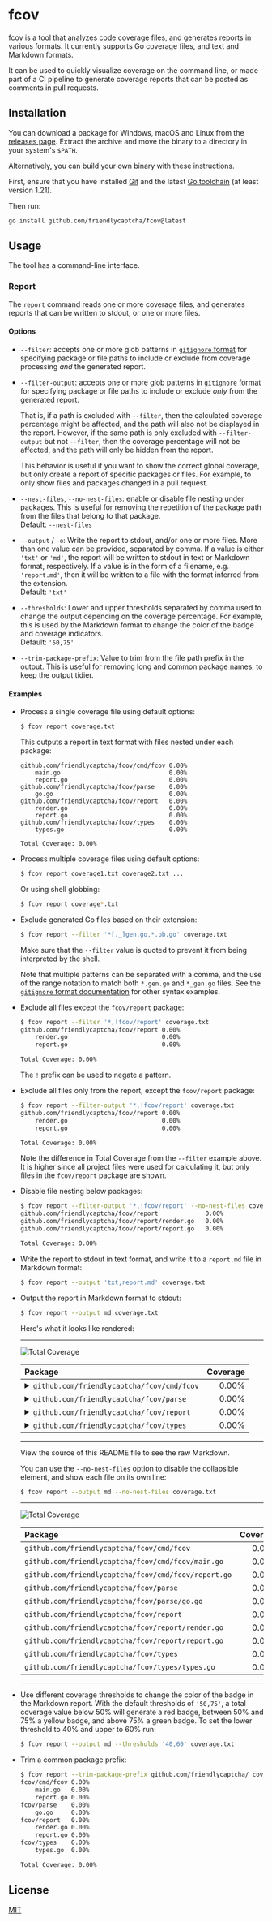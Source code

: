 # fcov

fcov is a tool that analyzes code coverage files, and generates reports in
various formats. It currently supports Go coverage files, and text and Markdown
formats.

It can be used to quickly visualize coverage on the command line, or made part
of a CI pipeline to generate coverage reports that can be posted as comments
in pull requests.


## Installation

You can download a package for Windows, macOS and Linux from the
[releases page](https://github.com/FriendlyCaptcha/fcov/releases). Extract the
archive and move the binary to a directory in your system's `$PATH`.

Alternatively, you can build your own binary with these instructions.

First, ensure that you have installed
[Git](https://github.com/git-guides/install-git) and the latest
[Go toolchain](https://golang.org/doc/install) (at least version 1.21).

Then run:

```sh
go install github.com/friendlycaptcha/fcov@latest
```


## Usage

The tool has a command-line interface.

### Report

The `report` command reads one or more coverage files, and generates reports that can
be written to stdout, or one or more files.


#### Options

- `--filter`: accepts one or more glob patterns in
  [`gitignore` format](https://git-scm.com/docs/gitignore) for specifying
  package or file paths to include or exclude from coverage processing *and*
  the generated report.

- `--filter-output`: accepts one or more glob patterns in
  [`gitignore` format](https://git-scm.com/docs/gitignore) for specifying
  package or file paths to include or exclude *only* from the generated
  report.

  That is, if a path is excluded with `--filter`, then the calculated coverage
  percentage might be affected, and the path will also not be displayed in the
  report. However, if the same path is only excluded with
  `--filter-output` but not `--filter`, then the coverage percentage will not be
  affected, and the path will only be hidden from the report.

  This behavior is useful if you want to show the correct global coverage,
  but only create a report of specific packages or files. For example, to
  only show files and packages changed in a pull request.

- `--nest-files`, `--no-nest-files`: enable or disable file nesting
  under packages. This is useful for removing the repetition of the package path
  from the files that belong to that package.  
  Default: `--nest-files`

- `--output` / `-o`: Write the report to stdout, and/or one or more files.
  More than one value can be provided, separated by comma. If a value is either
  `'txt'` or `'md'`, the report will be written to stdout in text or Markdown
  format, respectively. If a value is in the form of a filename, e.g.
  `'report.md'`, then it will be written to a file with the format inferred from
  the extension.  
  Default: `'txt'`

- `--thresholds`: Lower and upper thresholds separated by comma used to change
  the output depending on the coverage percentage. For example, this is used by
  the Markdown format to change the color of the badge and coverage indicators.  
  Default: `'50,75'`

- `--trim-package-prefix`: Value to trim from the file path prefix in the
  output. This is useful for removing long and common package names, to keep the
  output tidier.


#### Examples

<!-- TODO: Update these examples once the coverage is less embarassing ':) -->

- Process a single coverage file using default options:
  ```sh
  $ fcov report coverage.txt
  ```

  This outputs a report in text format with files nested under each package:
  ```
  github.com/friendlycaptcha/fcov/cmd/fcov 0.00%
      main.go                              0.00%
      report.go                            0.00%
  github.com/friendlycaptcha/fcov/parse    0.00%
      go.go                                0.00%
  github.com/friendlycaptcha/fcov/report   0.00%
      render.go                            0.00%
      report.go                            0.00%
  github.com/friendlycaptcha/fcov/types    0.00%
      types.go                             0.00%
  
  Total Coverage: 0.00%
  ```

- Process multiple coverage files using default options:
  ```sh
  $ fcov report coverage1.txt coverage2.txt ...
  ```
  
  Or using shell globbing:
  ```sh
  $ fcov report coverage*.txt
  ```

- Exclude generated Go files based on their extension:
  ```sh
  $ fcov report --filter '*[._]gen.go,*.pb.go' coverage.txt
  ```

  Make sure that the `--filter` value is quoted to prevent it from being
  interpreted by the shell.

  Note that multiple patterns can be separated with a comma, and the use of the
  range notation to match both `*.gen.go` and `*_gen.go` files. See the
  [`gitignore` format documentation](https://git-scm.com/docs/gitignore)
  for other syntax examples.

- Exclude all files except the `fcov/report` package:
  ```sh
  $ fcov report --filter '*,!fcov/report' coverage.txt
  github.com/friendlycaptcha/fcov/report 0.00%
      render.go                          0.00%
      report.go                          0.00%
  
  Total Coverage: 0.00%
  ```
    
  The `!` prefix can be used to negate a pattern. 

- Exclude all files only from the report, except the `fcov/report` package:
  ```sh
  $ fcov report --filter-output '*,!fcov/report' coverage.txt
  github.com/friendlycaptcha/fcov/report 0.00%
      render.go                          0.00%
      report.go                          0.00%
  
  Total Coverage: 0.00%
  ```
  
  Note the difference in Total Coverage from the `--filter` example above.
  It is higher since all project files were used for calculating it, but only
  files in the `fcov/report` package are shown.

- Disable file nesting below packages:
  ```sh
  $ fcov report --filter-output '*,!fcov/report' --no-nest-files coverage.txt
  github.com/friendlycaptcha/fcov/report             0.00%
  github.com/friendlycaptcha/fcov/report/render.go   0.00%
  github.com/friendlycaptcha/fcov/report/report.go   0.00%
  
  Total Coverage: 0.00%
  ```

- Write the report to stdout in text format, and write it to a `report.md`
  file in Markdown format:
  ```sh
  $ fcov report --output 'txt,report.md' coverage.txt
  ```

- Output the report in Markdown format to stdout:
  ```sh
  $ fcov report --output md coverage.txt
  ```

  Here's what it looks like rendered:

  <hr>

  ![Total Coverage](https://img.shields.io/badge/Total%20Coverage-0.00%25-critical?style=flat)
  
  | Package                                                                                                                                                                             | Coverage |
  | :------                                                                                                                                                                             | -------: |
  | <details><summary>`github.com/friendlycaptcha/fcov/cmd/fcov`</summary><table><tr><td>`main.go`</td><td>0.00%</td></tr><tr><td>`report.go`</td><td>0.00%</td></tr></table></details> |    0.00% |
  | <details><summary>`github.com/friendlycaptcha/fcov/parse`</summary><table><tr><td>`go.go`</td><td>0.00%</td></tr></table></details>                                                 |    0.00% |
  | <details><summary>`github.com/friendlycaptcha/fcov/report`</summary><table><tr><td>`render.go`</td><td>0.00%</td></tr><tr><td>`report.go`</td><td>0.00%</td></tr></table></details> |    0.00% |
  | <details><summary>`github.com/friendlycaptcha/fcov/types`</summary><table><tr><td>`types.go`</td><td>0.00%</td></tr></table></details>                                              |    0.00% |

  <hr>

  View the source of this README file to see the raw Markdown.

  You can use the `--no-nest-files` option to disable the collapsible element,
  and show each file on its own line:
  ```sh
  $ fcov report --output md --no-nest-files coverage.txt
  ```

  <hr>

  ![Total Coverage](https://img.shields.io/badge/Total%20Coverage-0.00%25-critical?style=flat)
  
  | Package                                              | Coverage |
  | :------                                              | -------: |
  | `github.com/friendlycaptcha/fcov/cmd/fcov`           |    0.00% |
  | `github.com/friendlycaptcha/fcov/cmd/fcov/main.go`   |    0.00% |
  | `github.com/friendlycaptcha/fcov/cmd/fcov/report.go` |    0.00% |
  | `github.com/friendlycaptcha/fcov/parse`              |    0.00% |
  | `github.com/friendlycaptcha/fcov/parse/go.go`        |    0.00% |
  | `github.com/friendlycaptcha/fcov/report`             |    0.00% |
  | `github.com/friendlycaptcha/fcov/report/render.go`   |    0.00% |
  | `github.com/friendlycaptcha/fcov/report/report.go`   |    0.00% |
  | `github.com/friendlycaptcha/fcov/types`              |    0.00% |
  | `github.com/friendlycaptcha/fcov/types/types.go`     |    0.00% |

  <hr>

- Use different coverage thresholds to change the color of the badge in the
  Markdown report. With the default thresholds of `'50,75'`, a total coverage
  value below 50% will generate a red badge, between 50% and 75% a yellow badge,
  and above 75% a green badge. To set the lower threshold to 40% and upper to
  60% run:
  ```sh
  $ fcov report --output md --thresholds '40,60' coverage.txt
  ```

- Trim a common package prefix:
  ```sh
  $ fcov report --trim-package-prefix github.com/friendlycaptcha/ coverage.txt
  fcov/cmd/fcov 0.00%
      main.go   0.00%
      report.go 0.00%
  fcov/parse    0.00%
      go.go     0.00%
  fcov/report   0.00%
      render.go 0.00%
      report.go 0.00%
  fcov/types    0.00%
      types.go  0.00%
  
  Total Coverage: 0.00%
  ```


## License

[MIT](LICENSE)
